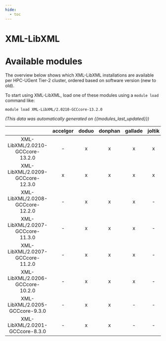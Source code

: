 ```yaml
---
hide:
  - toc
---
```


XML-LibXML
==========

# Available modules


The overview below shows which XML-LibXML installations are available per HPC-UGent Tier-2 cluster, ordered based on software version (new to old).

To start using XML-LibXML, load one of these modules using a `module load` command like:

```shell
module load XML-LibXML/2.0210-GCCcore-13.2.0
```

*(This data was automatically generated on {{modules_last_updated}})*  

| |accelgor|doduo|donphan|gallade|joltik|shinx|
| :---: | :---: | :---: | :---: | :---: | :---: | :---: |
|XML-LibXML/2.0210-GCCcore-13.2.0|-|x|x|x|x|x|
|XML-LibXML/2.0209-GCCcore-12.3.0|x|x|x|x|x|x|
|XML-LibXML/2.0208-GCCcore-12.2.0|-|x|x|x|-|-|
|XML-LibXML/2.0207-GCCcore-11.3.0|-|x|x|x|-|-|
|XML-LibXML/2.0207-GCCcore-11.2.0|-|x|x|x|-|-|
|XML-LibXML/2.0206-GCCcore-10.2.0|-|x|x|x|-|-|
|XML-LibXML/2.0205-GCCcore-9.3.0|-|x|x|-|-|-|
|XML-LibXML/2.0201-GCCcore-8.3.0|-|x|x|-|-|-|

